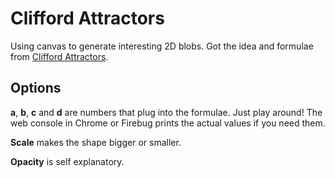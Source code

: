 # Clifford Attractors

Using canvas to generate interesting 2D blobs. Got the idea and formulae from [Clifford Attractors](http://paulbourke.net/fractals/clifford/).

## Options

**a**, **b**, **c** and **d** are numbers that plug into the formulae. Just play around! The web console in Chrome or Firebug prints the actual values if you need them.

**Scale** makes the shape bigger or smaller.

**Opacity** is self explanatory.
